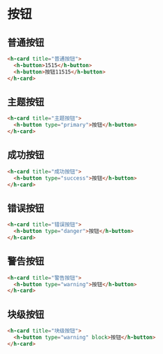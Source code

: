 # 按钮

## 普通按钮
```html
<h-card title="普通按钮">
  <h-button>1515</h-button>
  <h-button>按钮11515</h-button>
</h-card>
```
## 主题按钮
```html
<h-card title="主题按钮">
  <h-button type="primary">按钮</h-button>
</h-card>
```
## 成功按钮
```html
<h-card title="成功按钮">
  <h-button type="success">按钮</h-button>
</h-card>
```
## 错误按钮
```html
<h-card title="错误按钮">
  <h-button type="danger">按钮</h-button>
</h-card>
```
## 警告按钮
```html
<h-card title="警告按钮">
  <h-button type="warning">按钮</h-button>
</h-card>
```
## 块级按钮
```html
<h-card title="块级按钮">
  <h-button type="warning" block>按钮</h-button>
</h-card>
```

<TFrame src='https://guanghuijs.gitee.io/ghui-next/#/button' />

<script setup>
    import TFrame from '/components/ghui/Frame.vue';
</script>



